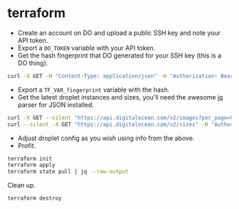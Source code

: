 # terraform

* Create an account on DO and upload a public SSH key and note your API token.
* Export a `DO_TOKEN` variable with your API token.
* Get the hash fingerprint that DO generated for your SSH key (this is a DO thing).
```sh
curl -X GET -H "Content-Type: application/json" -H "Authorization: Bearer $DO_TOKEN" "https://api.digitalocean.com/v2/account/keys"
```
* Export a `TF_VAR_fingerprint` variable with the hash.
* Get the latest droplet instances and sizes, you'll need the awesome [jq](https://stedolan.github.io/jq/) parser for JSON installed.
```sh
curl -X GET --silent "https://api.digitalocean.com/v2/images?per_page=999" -H "Authorization: Bearer $DO_TOKEN" > droplets.json
curl --silent -X GET "https://api.digitalocean.com/v2/sizes" -H "Authorization: Bearer $DO_TOKEN" | jq '.sizes[].slug' > sizes.json
```
* Adjust droplet config as you wish using info from the above.
* Profit.
```sh
terraform init
terraform apply
terraform state pull | jq --raw-output
```
Clean up.
```
terraform destroy
```
